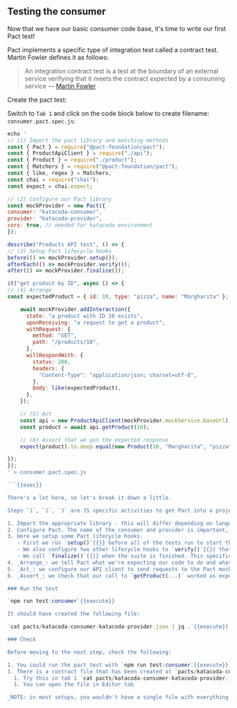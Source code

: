 ## Testing the consumer

Now that we have our basic consumer code base, it's time to write our first Pact test!

Pact implements a specific type of integration test called a contract test. Martin Fowler defines it as follows:

> An integration contract test is a test at the boundary of an external service verifying that it meets the contract expected by a consuming service — [Martin Fowler](https://martinfowler.com/bliki/IntegrationContractTest.html)

Create the pact test:

Switch to `Tab 1` and click on the code block below to create filename: `consumer.pact.spec.js`:

```js
echo '
// (1) Import the pact library and matching methods
const { Pact } = require("@pact-foundation/pact");
const { ProductApiClient } = require("./api");
const { Product } = require("./product");
const { Matchers } = require("@pact-foundation/pact");
const { like, regex } = Matchers;
const chai = require("chai");
const expect = chai.expect;

// (2) Configure our Pact library
const mockProvider = new Pact({
consumer: "katacoda-consumer",
provider: "katacoda-provider",
cors: true, // needed for katacoda environment
});

describe("Products API test", () => {
// (3) Setup Pact lifecycle hooks
before(() => mockProvider.setup());
afterEach(() => mockProvider.verify());
after(() => mockProvider.finalize());

it("get product by ID", async () => {
// (4) Arrange
const expectedProduct = { id: 10, type: "pizza", name: "Margharita" };

    await mockProvider.addInteraction({
      state: "a product with ID 10 exists",
      uponReceiving: "a request to get a product",
      withRequest: {
        method: "GET",
        path: "/products/10",
      },
      willRespondWith: {
        status: 200,
        headers: {
          "Content-Type": "application/json; charset=utf-8",
        },
        body: like(expectedProduct),
      },
    });

    // (5) Act
    const api = new ProductApiClient(mockProvider.mockService.baseUrl);
    const product = await api.getProduct(10);

    // (6) Assert that we got the expected response
    expect(product).to.deep.equal(new Product(10, "Margharita", "pizza"));

});
});
' > consumer.pact.spec.js

```{{exec}}

There's a lot here, so let's break it down a little.

Steps `1`, `2`, `3` are JS specific activities to get Pact into a project. Steps `4`, `5`, `6` follow the [3A's (Arrange/Act/Assert) pattern](https://docs.microsoft.com/en-us/visualstudio/test/unit-test-basics?view=vs-2019#write-your-tests) for authoring unit tests.

1. Import the appropriate library - this will differ depending on language
2. Configure Pact. The name of the consumer and provider is important, as it uniquely identifies the applications in Pactflow
3. Here we setup some Pact lifecycle hooks.
   - First we run `setup()`{{}} before all of the tests run to start the Pact runtime).
   - We also configure two other lifecycle hooks to `verify()`{{}} that the test was successful and write out the pact file
   - We call `finalize()`{{}} when the suite is finished. This specific step will vary depending on which language you use
4. _Arrange_: we tell Pact what we're expecting our code to do and what we expect the provider to return when we do it
5. _Act_: we configure our API client to send requests to the Pact mock service (instead of the real provider) and we execute the call to the API
6. _Assert_: we check that our call to `getProduct(...)` worked as expected. This should just do what a regular unit test of this method would do.

### Run the test

`npm run test:consumer`{{execute}}

It should have created the following file:

`cat pacts/katacoda-consumer-katacoda-provider.json | jq .`{{execute}}

### Check

Before moving to the next step, check the following:

1. You could run the pact test with `npm run test:consumer`{{execute}}
1. There is a contract file that has been created at `pacts/katacoda-consumer-katacoda-provider.json`
  1. Try this in tab 1 `cat pacts/katacoda-consumer-katacoda-provider.json | jq .`{{execute}}
  1. You can open the file in Editor tab

_NOTE: in most setups, you wouldn't have a single file with everything in it, but for the purposes of keeping this workshop simple, we have a single test file that does it all._